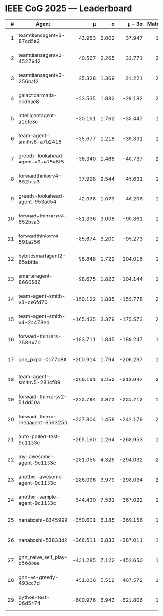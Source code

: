 # IEEE CoG 2025 — Leaderboard

| # | Agent | μ | σ | μ − 3σ | Matches | Updated |
|---:|---|---:|---:|---:|---:|---|
| 1 | teamtitansagentv3-87cd5e2 | 43.953 | 2.002 | 37.947 | 1892 | 2025-08-18 03:07 |
| 2 | teamtitansagentv3-4527642 | 40.567 | 2.265 | 33.771 | 2060 | 2025-08-18 03:07 |
| 3 | teamtitansagentv3-256baf2 | 25.328 | 1.369 | 21.221 | 2032 | 2025-08-18 03:07 |
| 4 | galacticarmada-ecd6ae8 | -23.535 | 1.882 | -29.182 | 2300 | 2025-08-18 03:07 |
| 5 | intelligentagent-a1bfe3c | -30.161 | 1.762 | -35.447 | 1571 | 2025-08-18 03:07 |
| 6 | team-agent-smithv6-a7b2416 | -35.677 | 1.218 | -39.331 | 1860 | 2025-08-18 03:07 |
| 7 | greedy-lookahead-agent-v2-e75e8f5 | -36.340 | 1.466 | -40.737 | 2096 | 2025-08-18 03:07 |
| 8 | forwardthinkerv4-852bea3 | -37.998 | 2.544 | -45.631 | 1516 | 2025-08-18 03:07 |
| 9 | greedy-lookahead-agent-953a054 | -42.976 | 1.077 | -46.206 | 1916 | 2025-08-18 03:07 |
| 10 | forward-thinkersv4-852bea3 | -81.336 | 3.008 | -90.361 | 1489 | 2025-08-18 03:07 |
| 11 | forwardthinkerv4-591a256 | -85.674 | 3.200 | -95.273 | 1844 | 2025-08-18 03:07 |
| 12 | hybridsmartagent2-85abfda | -98.848 | 1.722 | -104.016 | 1877 | 2025-08-18 03:07 |
| 13 | smarteragent-8660586 | -98.675 | 1.823 | -104.144 | 1733 | 2025-08-18 03:07 |
| 14 | team-agent-smith-v3-ce6fd70 | -150.122 | 1.885 | -155.778 | 2220 | 2025-08-18 03:07 |
| 15 | team-agent-smith-v4-24478ed | -165.435 | 3.379 | -175.573 | 2120 | 2025-08-18 03:07 |
| 16 | forward-thinkers-7583470 | -183.711 | 1.845 | -189.247 | 1740 | 2025-08-18 03:07 |
| 17 | gnn_prgcr-0c77b88 | -200.914 | 1.794 | -206.297 | 1830 | 2025-08-18 03:07 |
| 18 | team-agent-smithv5-281cf89 | -209.191 | 3.252 | -218.947 | 2020 | 2025-08-18 03:07 |
| 19 | forward-thinkersv2-51dd50a | -223.794 | 3.973 | -235.712 | 1796 | 2025-08-18 03:07 |
| 20 | forward-thinker-rheaagent-6563256 | -237.804 | 1.458 | -242.179 | 2016 | 2025-08-18 03:07 |
| 21 | auto-polled-test-9c1133c | -265.160 | 1.264 | -268.953 | 1740 | 2025-08-18 03:07 |
| 22 | my-awesome-agent-9c1133c | -281.055 | 4.326 | -294.032 | 2220 | 2025-08-18 03:07 |
| 23 | another-awesome-agent-9c1133c | -286.096 | 3.979 | -298.034 | 2040 | 2025-08-18 03:07 |
| 24 | another-sample-agent-9c1133c | -344.430 | 7.531 | -367.022 | 1800 | 2025-08-18 03:07 |
| 25 | nanaboshi-8345999 | -350.601 | 6.185 | -369.156 | 1760 | 2025-08-18 03:07 |
| 26 | nanaboshi-53833d2 | -366.511 | 6.833 | -387.011 | 1580 | 2025-08-18 03:07 |
| 27 | gnn_naive_self_play-b568bee | -431.285 | 7.122 | -452.650 | 1680 | 2025-08-18 03:07 |
| 28 | gnn-vs-greedy-493cc7d | -451.036 | 5.512 | -467.572 | 1680 | 2025-08-18 03:07 |
| 29 | python-test-06d5474 | -600.976 | 6.943 | -621.806 | 1630 | 2025-08-18 03:07 |
